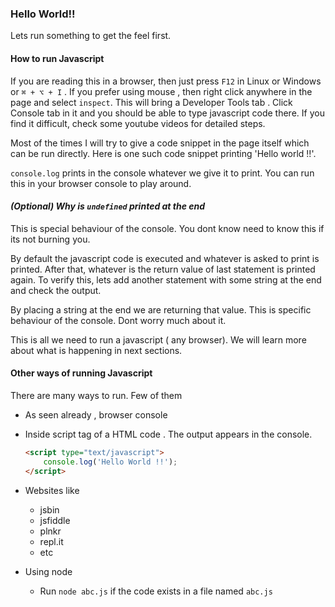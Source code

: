 ### Hello World!!

Lets run something to get the feel first.

#### How to run Javascript
If you are reading this in a browser, then just press `F12` in Linux or Windows or `⌘ + ⌥ + I` . If you prefer using mouse , then right click anywhere in the page and select `inspect`. This will bring a Developer Tools tab . Click Console tab in it and you should be able to type javascript code there. If you find it difficult, check some youtube videos for detailed steps.

Most of the times I will try to give a code snippet in the page itself which can be run directly. Here is one such code snippet printing 'Hello world !!'.
<script src="//repl.it/embed/FbXF/2.js"></script>

`console.log` prints in the console whatever we give it to print. You can run this in your browser console to play around.

#### *(Optional) Why is `undefined` printed at the end*

This is special behaviour of the console. You dont know need to know this if its not burning you.

By default the javascript code is executed and whatever is asked to print is printed. After that, whatever is the return value of last statement is printed again. To verify this, lets add another statement with some string at the end and check the output.

<script src="//repl.it/embed/FbXF/3.js"></script>
 By placing a string at the end we are returning that value. This is specific behaviour of the console. Dont worry much about it.

This is all we need to run a javascript ( any browser). We will learn more about what is happening in next sections.

#### Other ways of running Javascript
There are many ways to run. Few of them
- As seen already , browser console
- Inside script tag of a HTML code . The output appears in the console.
	```html
	<script type="text/javascript">
		console.log('Hello World !!');
	</script>
	```

- Websites like
	- jsbin
	- jsfiddle
	- plnkr
	- repl.it
	- etc
- Using node
	- Run `node abc.js` if the code exists in a file named `abc.js`
